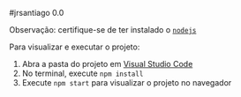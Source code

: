 
 #jrsantiago 0.0

   Observação: certifique-se de ter instalado o <code><a href="https://nodejs.org/en/download/">nodejs</a></code>

   Para visualizar e executar o projeto:
   1) Abra a pasta do projeto em <a href="https://code.visualstudio.com/download">Visual Studio Code</a>
   2) No terminal, execute `npm install`
   3) Execute `npm start` para visualizar o projeto no navegador